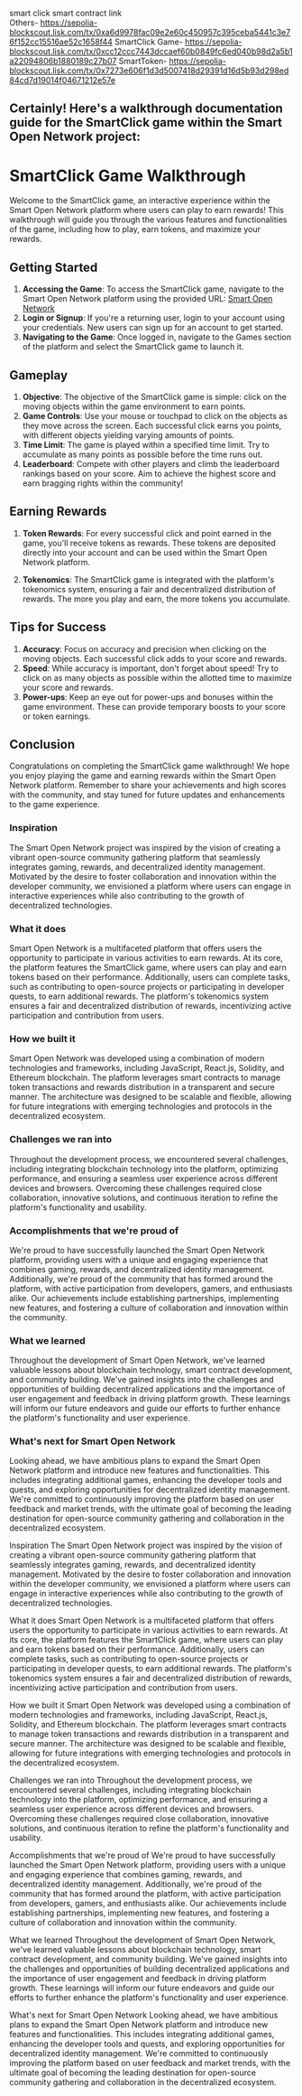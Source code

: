 smart click smart contract link  
              Others- https://sepolia-blockscout.lisk.com/tx/0xa6d9978fac09e2e60c450957c395ceba5441c3e76f152cc15516ae52c1658f44
              SmartClick Game- https://sepolia-blockscout.lisk.com/tx/0xcc12ccc7443dccaef60b0849fc6ed040b98d2a5b1a22094806b1880189c27b07
              SmartToken-  https://sepolia-blockscout.lisk.com/tx/0x7273e606f1d3d5007418d29391d16d5b93d298ed84cd7d19014f04671212e57e
              
 Certainly! Here's a walkthrough documentation guide for the SmartClick game within the Smart Open Network project:
---
# SmartClick Game Walkthrough
Welcome to the SmartClick game, an interactive experience within the Smart Open Network platform where users can play to earn rewards! This walkthrough will guide you through the various features and functionalities of the game, including how to play, earn tokens, and maximize your rewards.
## Getting Started
1. **Accessing the Game**: To access the SmartClick game, navigate to the Smart Open Network platform using the provided URL: [Smart Open Network](https://smart-click-game.vercel.app/)
2. **Login or Signup**: If you're a returning user, login to your account using your credentials. New users can sign up for an account to get started.
3. **Navigating to the Game**: Once logged in, navigate to the Games section of the platform and select the SmartClick game to launch it.
## Gameplay
1. **Objective**: The objective of the SmartClick game is simple: click on the moving objects within the game environment to earn points.
2. **Game Controls**: Use your mouse or touchpad to click on the objects as they move across the screen. Each successful click earns you points, with different objects yielding varying amounts of points.
3. **Time Limit**: The game is played within a specified time limit. Try to accumulate as many points as possible before the time runs out.
4. **Leaderboard**: Compete with other players and climb the leaderboard rankings based on your score. Aim to achieve the highest score and earn bragging rights within the community!
## Earning Rewards
1. **Token Rewards**: For every successful click and point earned in the game, you'll receive tokens as rewards. These tokens are deposited directly into your account and can be used within the Smart Open Network platform.

 2. **Tokenomics**: The SmartClick game is integrated with the platform's tokenomics system, ensuring a fair and decentralized distribution of rewards. The more you play and earn, the more tokens you accumulate.
## Tips for Success
1. **Accuracy**: Focus on accuracy and precision when clicking on the moving objects. Each successful click adds to your score and rewards.
2. **Speed**: While accuracy is important, don't forget about speed! Try to click on as many objects as possible within the allotted time to maximize your score and rewards.
3. **Power-ups**: Keep an eye out for power-ups and bonuses within the game environment. These can provide temporary boosts to your score or token earnings.
## Conclusion
Congratulations on completing the SmartClick game walkthrough! We hope you enjoy playing the game and earning rewards within the Smart Open Network platform. Remember to share your achievements and high scores with the community, and stay tuned for future updates and enhancements to the game experience.
### Inspiration
The Smart Open Network project was inspired by the vision of creating a vibrant open-source community gathering platform that seamlessly integrates gaming, rewards, and decentralized identity management. Motivated by the desire to foster collaboration and innovation within the developer community, we envisioned a platform where users can engage in interactive experiences while also contributing to the growth of decentralized technologies.
### What it does
Smart Open Network is a multifaceted platform that offers users the opportunity to participate in various activities to earn rewards. At its core, the platform features the SmartClick game, where users can play and earn tokens based on their performance. Additionally, users can complete tasks, such as contributing to open-source projects or participating in developer quests, to earn additional rewards. The platform's tokenomics system ensures a fair and decentralized distribution of rewards, incentivizing active participation and contribution from users.
### How we built it
Smart Open Network was developed using a combination of modern technologies and frameworks, including JavaScript, React.js, Solidity, and Ethereum blockchain. The platform leverages smart contracts to manage token transactions and rewards distribution in a transparent and secure manner. The architecture was designed to be scalable and flexible, allowing for future integrations with emerging technologies and protocols in the decentralized ecosystem.

 ### Challenges we ran into
Throughout the development process, we encountered several challenges, including integrating blockchain technology into the platform, optimizing performance, and ensuring a seamless user experience across different devices and browsers. Overcoming these challenges required close collaboration, innovative solutions, and continuous iteration to refine the platform's functionality and usability.
### Accomplishments that we're proud of
We're proud to have successfully launched the Smart Open Network platform, providing users with a unique and engaging experience that combines gaming, rewards, and decentralized identity management. Additionally, we're proud of the community that has formed around the platform, with active participation from developers, gamers, and enthusiasts alike. Our achievements include establishing partnerships, implementing new features, and fostering a culture of collaboration and innovation within the community.
### What we learned
Throughout the development of Smart Open Network, we've learned valuable lessons about blockchain technology, smart contract development, and community building. We've gained insights into the challenges and opportunities of building decentralized applications and the importance of user engagement and feedback in driving platform growth. These learnings will inform our future endeavors and guide our efforts to further enhance the platform's functionality and user experience.
### What's next for Smart Open Network
Looking ahead, we have ambitious plans to expand the Smart Open Network platform and introduce new features and functionalities. This includes integrating additional games, enhancing the developer tools and quests, and exploring opportunities for decentralized identity management. We're committed to continuously improving the platform based on user feedback and market trends, with the ultimate goal of becoming the leading destination for open-source community gathering and collaboration in the decentralized ecosystem.
  


  
Inspiration
The Smart Open Network project was inspired by the vision of creating a vibrant open-source community gathering platform that seamlessly integrates gaming, rewards, and decentralized identity management. Motivated by the desire to foster collaboration and innovation within the developer community, we envisioned a platform where users can engage in interactive experiences while also contributing to the growth of decentralized technologies.

What it does
Smart Open Network is a multifaceted platform that offers users the opportunity to participate in various activities to earn rewards. At its core, the platform features the SmartClick game, where users can play and earn tokens based on their performance. Additionally, users can complete tasks, such as contributing to open-source projects or participating in developer quests, to earn additional rewards. The platform's tokenomics system ensures a fair and decentralized distribution of rewards, incentivizing active participation and contribution from users.

How we built it
Smart Open Network was developed using a combination of modern technologies and frameworks, including JavaScript, React.js, Solidity, and Ethereum blockchain. The platform leverages smart contracts to manage token transactions and rewards distribution in a transparent and secure manner. The architecture was designed to be scalable and flexible, allowing for future integrations with emerging technologies and protocols in the decentralized ecosystem.

Challenges we ran into
Throughout the development process, we encountered several challenges, including integrating blockchain technology into the platform, optimizing performance, and ensuring a seamless user experience across different devices and browsers. Overcoming these challenges required close collaboration, innovative solutions, and continuous iteration to refine the platform's functionality and usability.

Accomplishments that we're proud of
We're proud to have successfully launched the Smart Open Network platform, providing users with a unique and engaging experience that combines gaming, rewards, and decentralized identity management. Additionally, we're proud of the community that has formed around the platform, with active participation from developers, gamers, and enthusiasts alike. Our achievements include establishing partnerships, implementing new features, and fostering a culture of collaboration and innovation within the community.

What we learned
Throughout the development of Smart Open Network, we've learned valuable lessons about blockchain technology, smart contract development, and community building. We've gained insights into the challenges and opportunities of building decentralized applications and the importance of user engagement and feedback in driving platform growth. These learnings will inform our future endeavors and guide our efforts to further enhance the platform's functionality and user experience.

What's next for Smart Open Network
Looking ahead, we have ambitious plans to expand the Smart Open Network platform and introduce new features and functionalities. This includes integrating additional games, enhancing the developer tools and quests, and exploring opportunities for decentralized identity management. We're committed to continuously improving the platform based on user feedback and market trends, with the ultimate goal of becoming the leading destination for open-source community gathering and collaboration in the decentralized ecosystem.
